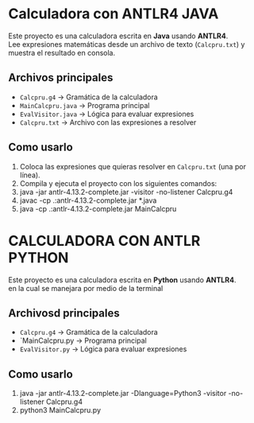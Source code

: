 # Calculadora con ANTLR4 JAVA

Este proyecto es una calculadora escrita en **Java** usando **ANTLR4**.  
Lee expresiones matemáticas desde un archivo de texto (`Calcpru.txt`) y muestra el resultado en consola.

## Archivos principales

- `Calcpru.g4` → Gramática de la calculadora  
- `MainCalcpru.java` → Programa principal  
- `EvalVisitor.java` → Lógica para evaluar expresiones  
- `Calcpru.txt` → Archivo con las expresiones a resolver  

## Como usarlo

1. Coloca las expresiones que quieras resolver en `Calcpru.txt` (una por línea).  
2. Compila y ejecuta el proyecto con los siguientes comandos:
3. java -jar antlr-4.13.2-complete.jar -visitor -no-listener Calcpru.g4
4. javac -cp .:antlr-4.13.2-complete.jar *.java
5. java -cp .:antlr-4.13.2-complete.jar MainCalcpru

# CALCULADORA CON ANTLR PYTHON
Este proyecto es una calculadora escrita en **Python** usando **ANTLR4**.  
en la cual se manejara por medio de la terminal

## Archivosd principales

- `Calcpru.g4` → Gramática de la calculadora  
- `MainCalcpru.py → Programa principal  
- `EvalVisitor.py` → Lógica para evaluar expresiones 

## Como usarlo
1. java -jar antlr-4.13.2-complete.jar -Dlanguage=Python3 -visitor -no-listener Calcpru.g4
2. python3 MainCalcpru.py


